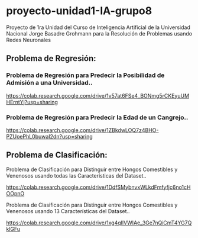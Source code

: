 # proyecto-unidad1-IA-grupo8
Proyecto de 1ra Unidad del Curso de Inteligencia Artificial de la Universidad Nacional Jorge Basadre Grohmann para la Resolución de Problemas usando Redes Neuronales
## Problema de Regresión:
### Problema de Regresión para Predecir la Posibilidad de Admisión a una Universidad..
https://colab.research.google.com/drive/1v57at6FSe4_BONmg5rCKEyuUMHErntYj?usp=sharing
### Problema de Regresión para Predecir la Edad de un Cangrejo..
https://colab.research.google.com/drive/1ZBkdwLOQ7z4BHO-PZUoePhL0buwaI2dn?usp=sharing
## Problema de Clasificación:
Problema de Clasificación para Distinguir entre Hongos Comestibles y Venenosos usando todas las Características del Dataset..

https://colab.research.google.com/drive/1DdfSMybnvxWLkdFmfyfjc6no1cHOOpnO

Problema de Clasificación para Distinguir entre Hongos Comestibles y Venenosos usando 13 Características del Dataset..

https://colab.research.google.com/drive/1xg4qIlVWIAe_3Ge7nQiCmT4YG7QklGFu
